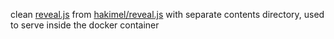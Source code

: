 
clean [reveal.js](https://revealjs.com) from [hakimel/reveal.js](https://github.com/hakimel/reveal.js)
with separate contents directory, used to serve inside the docker container

